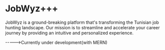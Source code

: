 # JobWyz+++

JobWyz is a ground-breaking platform that's transforming the Tunisian job hunting landscape. Our mission is to streamline and accelerate your career journey by providing an intuitive and personalized experience.

----->Currently under development(with MERN)
